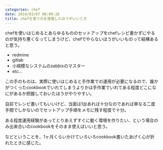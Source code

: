 ```yaml
---
categories: chef
date: 2014/03/07 00:09:26
title: chefを使うのを我慢したほうがいいとき
---
```


chefを使いはじめるとあらゆるもののセットアップをchefレシピ書かずにやるのが気持ち悪くなってしまうけど、chefでやらないほうがいいものって結構あると思う。

* redmine
* gitlab
* 小規模なシステムのzabbixのマスター
* etc...


この手のものは、実際に使いはじめると手作業での運用が必要になるので、誰かがつくったcookbookでいれてしまうよりかは手作業でいれてある程度どこになにがあるか把握しておいたほうがやりやすい。

自前でレシピ書いてもいいけど、当面は1台あれば十分なのであれば単なる二度手間でしかないのでセットアップ手順をメモに残す程度で十分。

ある程度運用経験があってとりあえずすぐに動く環境を作りたい、という場合のみ出来合いのcookbookをそのまま使えばいいと思う。

などということを、1ヶ月くらいかけていろいろcookbook書いたあげく心が折れたときに感じた。
